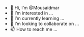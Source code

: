 - 👋 Hi, I’m @Mousaidmar
- 👀 I’m interested in ...
- 🌱 I’m currently learning ...
- 💞️ I’m looking to collaborate on ...
- 📫 How to reach me ...

<!---
Mousaidmar/Mousaidmar is a ✨ special ✨ repository because its `README.md` (this file) appears on your GitHub profile.
You can click the Preview link to take a look at your changes.
--->
